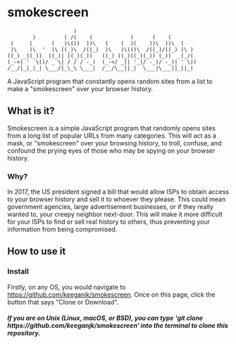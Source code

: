 # smokescreen
~~~                                      
                     )                                       
        )         ( /(    (            (      (    (         
 (     (      (   )\())  ))\   (    (  )(    ))\  ))\  (     
 )\    )\  '  )\ ((_)\  /((_)  )\   )\(()\  /((_)/((_) )\ )  
((_) _((_))  ((_)| |(_)(_))   ((_) ((_)((_)(_)) (_))  _(_/(  
(_-<| '  \()/ _ \| / / / -_)  (_-</ _|| '_|/ -_)/ -_)| ' \)) 
/__/|_|_|_| \___/|_\_\ \___|  /__/\__||_|  \___|\___||_||_|  
~~~

A JavaScript program that constantly opens random sites from a list to make a "smokescreen" over your browser history.

## What is it?
Smokescreen is a simple JavaScript program that randomly opens sites from a long list of popular URLs from many categories. This will act as a mask, or "smokescreen" over your browsing history, to troll, confuse, and confound the prying eyes of those who may be spying on your browser history.
### Why?
In 2017, the US president signed a bill that would allow ISPs to obtain access to your browser history and sell it to whoever they please. This could mean government agencies, large advertisement businesses, or if they really wanted to, your creepy neighbor next-door. This will make it more difficult for your ISPs to find or sell real history to others, thus preventing your information from being compromised.
## How to use it
### Install
Firstly, on any OS, you would navigate to https://github.com/keeganjk/smokescreen. Once on this page, click the button that says "Clone or Download".
<img href="https://raw.githubusercontent.com/keeganjk/smokescreen/261fc76b239063f7f79f0c773299bb997d27f9de/download.PNG">
<h5>If you are on Unix (Linux, macOS, or BSD), you can type 'git clone https://github.com/keeganjk/smokescreen' into the terminal to clone this repository.</h5>

